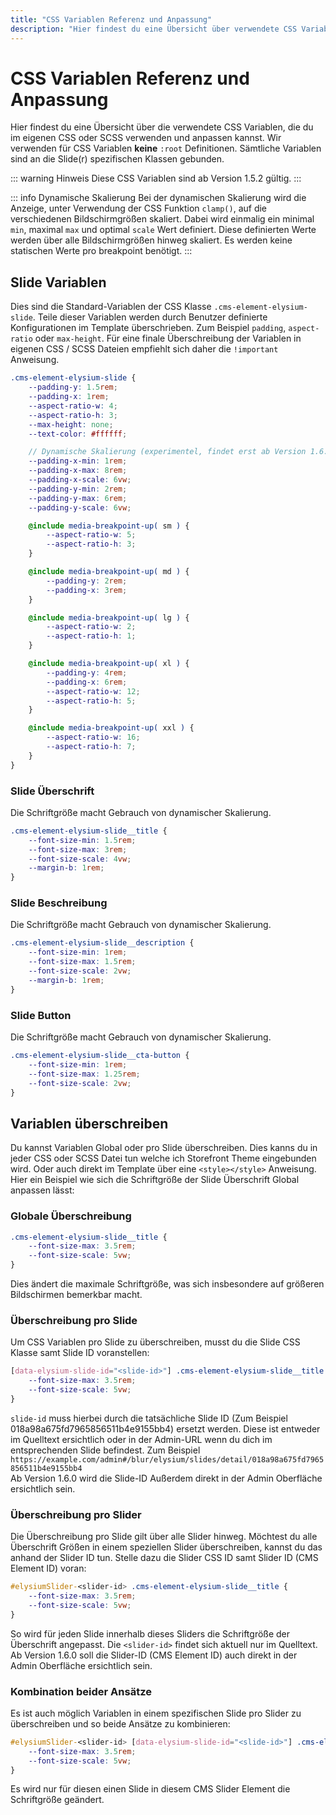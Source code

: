 ```yaml
---
title: "CSS Variablen Referenz und Anpassung"
description: "Hier findest du eine Übersicht über verwendete CSS Variablen und wie du diese anspassen kannst"
---
```


# CSS Variablen Referenz und Anpassung
Hier findest du eine Übersicht über die verwendete CSS Variablen, die du im eigenen CSS oder SCSS verwenden und anpassen kannst. Wir verwenden für CSS Variablen **keine** `:root` Definitionen. Sämtliche Variablen sind an die Slide(r) spezifischen Klassen gebunden.

::: warning Hinweis
Diese CSS Variablen sind ab Version 1.5.2 gültig.
:::

::: info Dynamische Skalierung
Bei der dynamischen Skalierung wird die Anzeige, unter Verwendung der CSS Funktion `clamp()`, auf die verschiedenen Bildschirmgrößen skaliert. Dabei wird einmalig ein minimal `min`, maximal `max` und optimal `scale` Wert definiert. Diese definierten Werte werden über alle Bildschirmgrößen hinweg skaliert. Es werden keine statischen Werte pro breakpoint benötigt.
:::

## Slide Variablen
Dies sind die Standard-Variablen der CSS Klasse `.cms-element-elysium-slide`. Teile dieser Variablen werden durch Benutzer definierte Konfigurationen im Template überschrieben. Zum Beispiel `padding`, `aspect-ratio` oder `max-height`. Für eine finale Überschreibung der Variablen in eigenen CSS / SCSS Dateien empfiehlt sich daher die `!important` Anweisung.

``` scss
.cms-element-elysium-slide {
    --padding-y: 1.5rem;
    --padding-x: 1rem;
    --aspect-ratio-w: 4;
    --aspect-ratio-h: 3;
    --max-height: none;
    --text-color: #ffffff;

    // Dynamische Skalierung (experimentel, findet erst ab Version 1.6.0 Verwendung)
    --padding-x-min: 1rem; 
    --padding-x-max: 8rem;
    --padding-x-scale: 6vw; 
    --padding-y-min: 2rem;
    --padding-y-max: 6rem;
    --padding-y-scale: 6vw; 

    @include media-breakpoint-up( sm ) {
        --aspect-ratio-w: 5;
        --aspect-ratio-h: 3;
    }

    @include media-breakpoint-up( md ) {
        --padding-y: 2rem;
        --padding-x: 3rem;
    }

    @include media-breakpoint-up( lg ) {
        --aspect-ratio-w: 2;
        --aspect-ratio-h: 1;
    }

    @include media-breakpoint-up( xl ) {
        --padding-y: 4rem;
        --padding-x: 6rem;
        --aspect-ratio-w: 12;
        --aspect-ratio-h: 5;
    }

    @include media-breakpoint-up( xxl ) {
        --aspect-ratio-w: 16;
        --aspect-ratio-h: 7;
    }
}
```

### Slide Überschrift
Die Schriftgröße macht Gebrauch von dynamischer Skalierung. 

``` scss
.cms-element-elysium-slide__title {
    --font-size-min: 1.5rem;
    --font-size-max: 3rem;
    --font-size-scale: 4vw;
    --margin-b: 1rem;
}

```

### Slide Beschreibung
Die Schriftgröße macht Gebrauch von dynamischer Skalierung. 

``` scss
.cms-element-elysium-slide__description {
    --font-size-min: 1rem;
    --font-size-max: 1.5rem;
    --font-size-scale: 2vw;
    --margin-b: 1rem;
}
```

### Slide Button
Die Schriftgröße macht Gebrauch von dynamischer Skalierung. 

``` scss
.cms-element-elysium-slide__cta-button {
    --font-size-min: 1rem;
    --font-size-max: 1.25rem;
    --font-size-scale: 2vw;
}
```

## Variablen überschreiben
Du kannst Variablen Global oder pro Slide überschreiben. Dies kanns du in jeder CSS oder SCSS Datei tun welche ich Storefront Theme eingebunden wird. Oder auch direkt im Template über eine `<style></style>` Anweisung. Hier ein Beispiel wie sich die Schriftgröße der Slide Überschrift Global anpassen lässt:

### Globale Überschreibung
``` css
.cms-element-elysium-slide__title {
    --font-size-max: 3.5rem;
    --font-size-scale: 5vw;
}
```
Dies ändert die maximale Schriftgröße, was sich insbesondere auf größeren Bildschirmen bemerkbar macht.  

### Überschreibung pro Slide
Um CSS Variablen pro Slide zu überschreiben, musst du die Slide CSS Klasse samt Slide ID voranstellen:
``` css
[data-elysium-slide-id="<slide-id>"] .cms-element-elysium-slide__title {
    --font-size-max: 3.5rem;
    --font-size-scale: 5vw;
}
```
`slide-id` muss hierbei durch die tatsächliche Slide ID (Zum Beispiel 018a98a675fd7965856511b4e9155bb4) ersetzt werden. Diese ist entweder im Quelltext ersichtlich oder in der Admin-URL wenn du dich im entsprechenden Slide befindest. Zum Beispiel `https://example.com/admin#/blur/elysium/slides/detail/018a98a675fd7965856511b4e9155bb4`  
Ab Version 1.6.0 wird die Slide-ID Außerdem direkt in der Admin Oberfläche ersichtlich sein.  

### Überschreibung pro Slider
Die Überschreibung pro Slide gilt über alle Slider hinweg. Möchtest du alle Überschrift Größen in einem speziellen Slider überschreiben, kannst du das anhand der Slider ID tun. Stelle dazu die Slider CSS ID samt Slider ID (CMS Element ID) voran:
``` css
#elysiumSlider-<slider-id> .cms-element-elysium-slide__title {
    --font-size-max: 3.5rem;
    --font-size-scale: 5vw;
}
```
So wird für jeden Slide innerhalb dieses Sliders die Schriftgröße der Überschrift angepasst. Die `<slider-id>` findet sich aktuell nur im Quelltext. Ab Version 1.6.0 soll die Slider-ID (CMS Element ID) auch direkt in der Admin Oberfläche ersichtlich sein.  

### Kombination beider Ansätze 
Es ist auch möglich Variablen in einem spezifischen Slide pro Slider zu überschreiben und so beide Ansätze zu kombinieren:
``` css
#elysiumSlider-<slider-id> [data-elysium-slide-id="<slide-id>"] .cms-element-elysium-slide__title {
    --font-size-max: 3.5rem;
    --font-size-scale: 5vw;
}
```
Es wird nur für diesen einen Slide in diesem CMS Slider Element die Schriftgröße geändert.